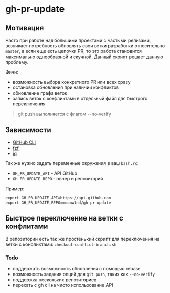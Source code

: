 # gh-pr-update

## Мотивация
Часто при работе над большими проектами с частыми релизами, возникает потребность обновлять свои
ветки разработки относительно `master`, а если еще есть цепочки PR, то это работа становится
максимально однообразной и скучной. Данный скрипт решает данную проблему.

Фичи:
- возможность выбора конкретного PR или всех сразу
- остановка обновления при наличии конфликтов
- обновление графа веток
- запись веток с конфликтами в отдельный файл для быстрого переключения

> git push выполняется с флагом --no-verify

## Зависимости
- [GitHub CLI](https://cli.github.com/)
- [fzf](https://github.com/junegunn/fzf)
- [jq](https://stedolan.github.io/jq/)

Так же нужно задать переменные окружения в ваш `bash.rc`:
- `GH_PR_UPDATE_API` - API GitHub
- `GH_PR_UPDATE_REPO` - овнер и репозиторий

Пример:

```bashrc
export GH_PR_UPDATE_API=https://api.github.com
export GH_PR_UPDATE_REPO=moonw1nd/gh-pr-update
```
## Быстрое переключение на ветки с конфлитами
В репозитории есть так же простенький скрипт для переключения на ветки с конфликтами: `checkout-conflict-branch.sh`

### Todo
- поддержать возможность обновления с помощью rebase
- возможность задания опций для `git push`, таких как `--no-verify`
- поддержка нескольких репозиториев
- перехать с gh cli на чисто использование API

